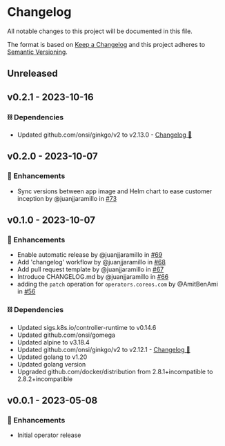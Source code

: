 # Changelog

All notable changes to this project will be documented in this file.

The format is based on [Keep a Changelog](http://keepachangelog.com/)
and this project adheres to [Semantic Versioning](http://semver.org/).

## Unreleased

## v0.2.1 - 2023-10-16

### ⛓️ Dependencies
- Updated github.com/onsi/ginkgo/v2 to v2.13.0 - [Changelog 🔗](https://github.com/onsi/ginkgo/releases/tag/v2.13.0)

## v0.2.0 - 2023-10-07

### 🚀 Enhancements
- Sync versions between app image and Helm chart to ease customer inception by @juanjjaramillo in [#73](https://github.com/newrelic/newrelic-k8s-operator/pull/73)

## v0.1.0 - 2023-10-07

### 🚀 Enhancements
- Enable automatic release by @juanjjaramillo in [#69](https://github.com/newrelic/newrelic-k8s-operator/pull/69)
- Add 'changelog' workflow by @juanjjaramillo in [#68](https://github.com/newrelic/newrelic-k8s-operator/pull/68)
- Add pull request template by @juanjjaramillo in [#67](https://github.com/newrelic/newrelic-k8s-operator/pull/67)
- Introduce CHANGELOG.md by @juanjjaramillo in [#66](https://github.com/newrelic/newrelic-k8s-operator/pull/66)
- adding the `patch` operation for `operators.coreos.com` by @AmitBenAmi in [#56](https://github.com/newrelic/newrelic-k8s-operator/pull/56)

### ⛓️ Dependencies
- Updated sigs.k8s.io/controller-runtime to v0.14.6
- Updated github.com/onsi/gomega
- Updated alpine to v3.18.4
- Updated github.com/onsi/ginkgo/v2 to v2.12.1 - [Changelog 🔗](https://github.com/onsi/ginkgo/releases/tag/v2.12.1)
- Updated golang to v1.20
- Updated golang version
- Upgraded github.com/docker/distribution from 2.8.1+incompatible to 2.8.2+incompatible

## v0.0.1 - 2023-05-08

### 🚀 Enhancements
- Initial operator release
